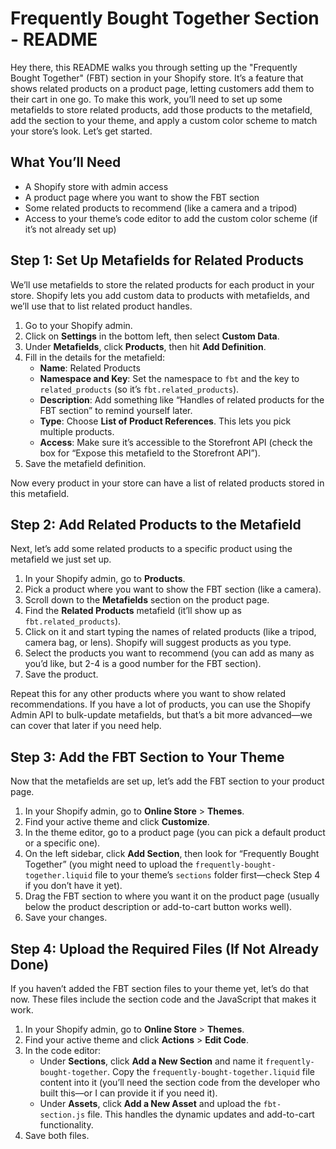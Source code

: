 # Frequently Bought Together Section - README

Hey there, this README walks you through setting up the "Frequently Bought Together" (FBT) section in your Shopify store. It’s a feature that shows related products on a product page, letting customers add them to their cart in one go. To make this work, you’ll need to set up some metafields to store related products, add those products to the metafield, add the section to your theme, and apply a custom color scheme to match your store’s look. Let’s get started.

## What You’ll Need
- A Shopify store with admin access
- A product page where you want to show the FBT section
- Some related products to recommend (like a camera and a tripod)
- Access to your theme’s code editor to add the custom color scheme (if it’s not already set up)

## Step 1: Set Up Metafields for Related Products
We’ll use metafields to store the related products for each product in your store. Shopify lets you add custom data to products with metafields, and we’ll use that to list related product handles.

1. Go to your Shopify admin.
2. Click on **Settings** in the bottom left, then select **Custom Data**.
3. Under **Metafields**, click **Products**, then hit **Add Definition**.
4. Fill in the details for the metafield:
   - **Name**: Related Products
   - **Namespace and Key**: Set the namespace to `fbt` and the key to `related_products` (so it’s `fbt.related_products`).
   - **Description**: Add something like “Handles of related products for the FBT section” to remind yourself later.
   - **Type**: Choose **List of Product References**. This lets you pick multiple products.
   - **Access**: Make sure it’s accessible to the Storefront API (check the box for “Expose this metafield to the Storefront API”).
5. Save the metafield definition.

Now every product in your store can have a list of related products stored in this metafield.

## Step 2: Add Related Products to the Metafield
Next, let’s add some related products to a specific product using the metafield we just set up.

1. In your Shopify admin, go to **Products**.
2. Pick a product where you want to show the FBT section (like a camera).
3. Scroll down to the **Metafields** section on the product page.
4. Find the **Related Products** metafield (it’ll show up as `fbt.related_products`).
5. Click on it and start typing the names of related products (like a tripod, camera bag, or lens). Shopify will suggest products as you type.
6. Select the products you want to recommend (you can add as many as you’d like, but 2-4 is a good number for the FBT section).
7. Save the product.

Repeat this for any other products where you want to show related recommendations. If you have a lot of products, you can use the Shopify Admin API to bulk-update metafields, but that’s a bit more advanced—we can cover that later if you need help.

## Step 3: Add the FBT Section to Your Theme
Now that the metafields are set up, let’s add the FBT section to your product page.

1. In your Shopify admin, go to **Online Store** > **Themes**.
2. Find your active theme and click **Customize**.
3. In the theme editor, go to a product page (you can pick a default product or a specific one).
4. On the left sidebar, click **Add Section**, then look for “Frequently Bought Together” (you might need to upload the `frequently-bought-together.liquid` file to your theme’s `sections` folder first—check Step 4 if you don’t have it yet).
5. Drag the FBT section to where you want it on the product page (usually below the product description or add-to-cart button works well).
6. Save your changes.

## Step 4: Upload the Required Files (If Not Already Done)
If you haven’t added the FBT section files to your theme yet, let’s do that now. These files include the section code and the JavaScript that makes it work.

1. In your Shopify admin, go to **Online Store** > **Themes**.
2. Find your active theme and click **Actions** > **Edit Code**.
3. In the code editor:
   - Under **Sections**, click **Add a New Section** and name it `frequently-bought-together`. Copy the `frequently-bought-together.liquid` file content into it (you’ll need the section code from the developer who built this—or I can provide it if you need it).
   - Under **Assets**, click **Add a New Asset** and upload the `fbt-section.js` file. This handles the dynamic updates and add-to-cart functionality.
4. Save both files.

